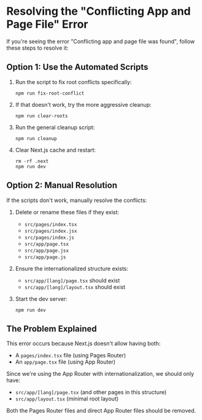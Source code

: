 # Resolving the "Conflicting App and Page File" Error

If you're seeing the error "Conflicting app and page file was found", follow these steps to resolve it:

## Option 1: Use the Automated Scripts

1. Run the script to fix root conflicts specifically:
   ```
   npm run fix-root-conflict
   ```

2. If that doesn't work, try the more aggressive cleanup:
   ```
   npm run clear-roots
   ```

3. Run the general cleanup script:
   ```
   npm run cleanup
   ```

4. Clear Next.js cache and restart:
   ```
   rm -rf .next
   npm run dev
   ```

## Option 2: Manual Resolution

If the scripts don't work, manually resolve the conflicts:

1. Delete or rename these files if they exist:
   - `src/pages/index.tsx`
   - `src/pages/index.jsx`
   - `src/pages/index.js`
   - `src/app/page.tsx`
   - `src/app/page.jsx`
   - `src/app/page.js`

2. Ensure the internationalized structure exists:
   - `src/app/[lang]/page.tsx` should exist
   - `src/app/[lang]/layout.tsx` should exist

3. Start the dev server:
   ```
   npm run dev
   ```

## The Problem Explained

This error occurs because Next.js doesn't allow having both:
- A `pages/index.tsx` file (using Pages Router)
- An `app/page.tsx` file (using App Router)

Since we're using the App Router with internationalization, we should only have:
- `src/app/[lang]/page.tsx` (and other pages in this structure)
- `src/app/layout.tsx` (minimal root layout)

Both the Pages Router files and direct App Router files should be removed.
